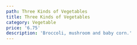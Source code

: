 ```yaml
---
path: Three Kinds of Vegetables
title: Three Kinds of Vegetables
category: Vegetable
price: '6.75'
description: 'Broccoli, mushroom and baby corn.'
---
```


